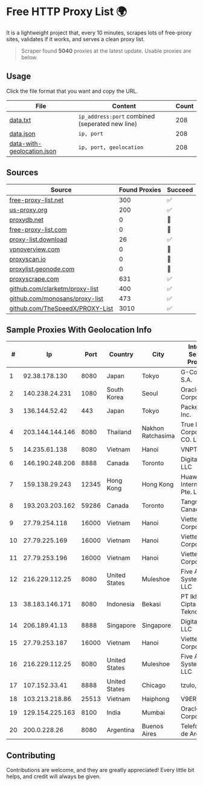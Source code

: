 
# Free HTTP Proxy List 🌍

It is a lightweight project that, every 10 minutes, scrapes lots of free-proxy sites, validates if it works, and serves a clean proxy list.


> Scraper found **5040** proxies at the latest update. Usable proxies are below.

## Usage

Click the file format that you want and copy the URL.


|File|Content|Count|
|----|-------|-----|
|[data.txt](https://raw.githubusercontent.com/themiralay/Proxy-List-World/master/data.txt)|`ip_address:port` combined (seperated new line)|208|
|[data.json](https://raw.githubusercontent.com/themiralay/Proxy-List-World/master/data.json)|`ip, port`|208|
|[data-with-geolocation.json](https://raw.githubusercontent.com/themiralay/Proxy-List-World/master/data-with-geolocation.json)|`ip, port, geolocation`|208|

## Sources

|Source|Found Proxies|Succeed|
|------|-------------|-------|
|[free-proxy-list.net](https://free-proxy-list.net)|300|✅|
|[us-proxy.org](https://www.us-proxy.org)|200|✅|
|[proxydb.net](http://proxydb.net)|0|🚫|
|[free-proxy-list.com](https://free-proxy-list.com/?page=&port=&type%5B%5D=http&type%5B%5D=https&up_time=0&search=Search)|0|🚫|
|[proxy-list.download](https://www.proxy-list.download/HTTP)|26|✅|
|[vpnoverview.com](https://vpnoverview.com/privacy/anonymous-browsing/free-proxy-servers)|0|🚫|
|[proxyscan.io](https://www.proxyscan.io)|0|🚫|
|[proxylist.geonode.com](https://proxylist.geonode.com/api/proxy-list?limit=300&page=1&sort_by=lastChecked&sort_type=desc&protocols=http,https)|0|🚫|
|[proxyscrape.com](https://api.proxyscrape.com/v2/?request=displayproxies&protocol=http&timeout=10000&country=all&ssl=all&anonymity=all)|631|✅|
|[github.com/clarketm/proxy-list](https://raw.githubusercontent.com/clarketm/proxy-list/master/proxy-list-raw.txt)|400|✅|
|[github.com/monosans/proxy-list](https://raw.githubusercontent.com/monosans/proxy-list/main/proxies/http.txt)|473|✅|
|[github.com/TheSpeedX/PROXY-List](https://raw.githubusercontent.com/TheSpeedX/PROXY-List/master/http.txt)|3010|✅|


## Sample Proxies With Geolocation Info

|#|Ip|Port|Country|City|Internet Service Provider|
|-|--|----|-------|----|-------------------------|
|1|92.38.178.130|8080|Japan|Tokyo|G-Core Labs S.A.|
|2|140.238.24.231|1080|South Korea|Seoul|Oracle Corporation|
|3|136.144.52.42|443|Japan|Tokyo|Packet Host, Inc.|
|4|203.144.144.146|8080|Thailand|Nakhon Ratchasima|True Internet Corporation CO. Ltd.|
|5|14.235.61.138|8080|Vietnam|Hanoi|VNPT|
|6|146.190.248.206|8888|Canada|Toronto|DigitalOcean, LLC|
|7|159.138.29.243|12345|Hong Kong|Hong Kong|Huawei International Pte. Ltd.|
|8|193.203.203.162|59286|Canada|Toronto|Tangram Canada Inc.|
|9|27.79.254.118|16000|Vietnam|Hanoi|Viettel Corporation|
|10|27.79.225.169|16000|Vietnam|Hanoi|Viettel Corporation|
|11|27.79.253.196|16000|Vietnam|Hanoi|Viettel Corporation|
|12|216.229.112.25|8080|United States|Muleshoe|Five Area Systems, LLC|
|13|38.183.146.171|8080|Indonesia|Bekasi|PT Ikhlas Cipta Teknologi|
|14|206.189.41.13|8888|Singapore|Singapore|DigitalOcean, LLC|
|15|27.79.253.187|16000|Vietnam|Hanoi|Viettel Corporation|
|16|216.229.112.25|8080|United States|Muleshoe|Five Area Systems, LLC|
|17|107.152.33.41|8888|United States|Chicago|tzulo, inc.|
|18|103.213.218.86|25513|Vietnam|Haiphong|V9ERP|
|19|129.154.225.163|8100|India|Mumbai|Oracle Corporation|
|20|200.0.228.26|8080|Argentina|Buenos Aires|Telefonica de Argentina|



## Contributing

Contributions are welcome, and they are greatly appreciated! Every
little bit helps, and credit will always be given.

